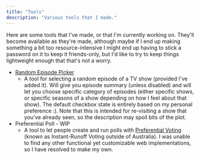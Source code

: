 ```yaml
---
title: "Tools"
description: "Various tools that I made."
---
```


Here are some tools that I've made, or that I'm currently working on. They'll become available as they're made, although maybe if I end up making something a bit too resource-intensive I might end up having to stick a password on it to keep it friends-only, but I'd like to try to keep things lightweight enough that that's not a worry.

- [Random Episode Picker](/tools/episode-picker/)
    - A tool for selecting a random episode of a TV show (provided I've added it). Will give you episode summary (unless disabled) and will let you choose specific category of episodes (either specific shows, or specific seasons of a show depending on how I feel about that show). The default checkbox state is entirely based on my personal preference :). Note that this is intended for re-visiting a show that you've already seen, so the description may spoil bits of the plot.
- Preferential Poll - <span class="red">WIP</span>
    - A tool to let people create and run polls with [Preferential Voting](https://en.wikipedia.org/wiki/Instant-runoff_voting) (known as Instant-Runoff Voting outside of Australia). I was unable to find any other functional yet customizable web implementations, so I have resolved to make my own.
